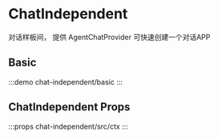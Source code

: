 # ChatIndependent

对话样板间， 提供 AgentChatProvider 可快速创建一个对话APP

## Basic

:::demo
chat-independent/basic
:::

## ChatIndependent Props

:::props
chat-independent/src/ctx
:::

